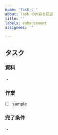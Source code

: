```yaml
---
name: 'Task : '
about: Task の内容を記述
title: ''
labels: enhancement
assignees: ''

---
```


## タスク

### 資料
・

### 作業
- [ ] sample

### 完了条件
・
